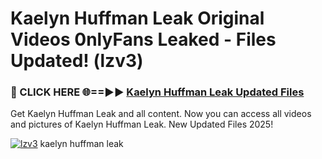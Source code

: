 # Kaelyn Huffman Leak Original Videos 0nlyFans Leaked - Files Updated! (lzv3)

<h3>🔴 CLICK HERE 🌐==►► <a href="https://best4dudes.click/HH4t6V" rel="nofollow">Kaelyn Huffman Leak Updated Files</a></h3>

Get Kaelyn Huffman Leak and all content. Now you can access all videos and pictures of Kaelyn Huffman Leak. New Updated Files 2025!

[![lzv3](https://github.com/user-attachments/assets/8c521d6e-e6e3-4a75-9320-d58ab9d79d5b)](https://best4dudes.click/HH4t6V)
kaelyn huffman leak